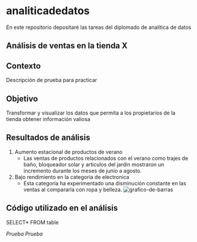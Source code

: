 # analiticadedatos
En este repositorio depositaré las tareas del diplomado de analítica de datos
## Análisis de ventas en la tienda X
## Contexto
Descripción de prueba para practicar
## Objetivo
Transformar y visualizar los datos que permita a los propietarios de la tienda obtener información valiosa
## Resultados de análisis
1. Aumento estacional de productos de verano
   - Las ventas de productos relacionados con el verano como trajes de baño, bloqueador solar y articulos del jardin mostraron un incremento durante los meses de junio a agosto.
2. Bajo rendimiento en la categoria de electronica
   - Esta categoría ha experimentado una disminución constante en las ventas al compararla con ropa y belleza. 
![grafico-de-barras](https://github.com/Jairochavez92/analiticadedatos/assets/174209130/abef6c12-230c-4b73-9666-e7c9441a67db)
## Código utilizado en el análisis
SELECT* FROM table

_Prueba_
*Prueba*
